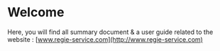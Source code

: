 # Welcome
Here, you will find all summary document & a user guide related to the website :
[www.regie-service.com](http://www.regie-service.com)
